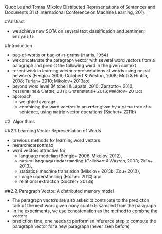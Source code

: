 Quoc Le and Tomas Mikolov
Distributed Representations of Sentences and Documents
31 st International Conference on Machine Learning, 2014

#Abstract

* we achieve new SOTA on several text classification and sentiment analysis ts

#Introduction

* bag-of-words or bag-of-n-grams (Harris, 1954)
* we concatenate the paragraph vector with several word vectors from a
  paragraph and predict the following word in the given context
* recent work in learning vector representations of words using neural networks
  (Bengio+ 2006; Collobert & Weston, 2008; Mnih & Hinton, 2008; Turian+ 2010;
  Mikolov+ 2013a;c)
* beyond word level
  (Mitchell & Lapata, 2010; Zanzotto+ 2010; Yessenalina & Cardie, 2011;
  Grefenstette+ 2013; Mikolov+ 2013c)
* approach
  * weighted average
  * combining the word vectors in an order given by a parse tree of a sentence,
    using matrix-vector operations (Socher+ 2011b)

#2. Algorithms

##2.1. Learning Vector Representation of Words

* previous methods for learning word vectors
* hierarchical softmax
* word vectors attractive for
  * language modeling (Bengio+ 2006; Mikolov, 2012),
  * natural language understanding (Collobert & Weston, 2008; Zhila+ 2013),
  * statistical machine translation (Mikolov+ 2013b; Zou+ 2013),
  * image understanding (Frome+ 2013) and
  * relational extraction (Socher+ 2013a)

##2.2. Paragraph Vector: A distributed memory model

* The paragraph vectors are also asked to contribute to the prediction task of
  the next word given many contexts sampled from the paragraph
* In the experiments, we use concatenation as the method to combine the vectors
* prediction time, one needs to perform an inference step to 
  compute the paragraph vector for a new paragraph (never seen before)
